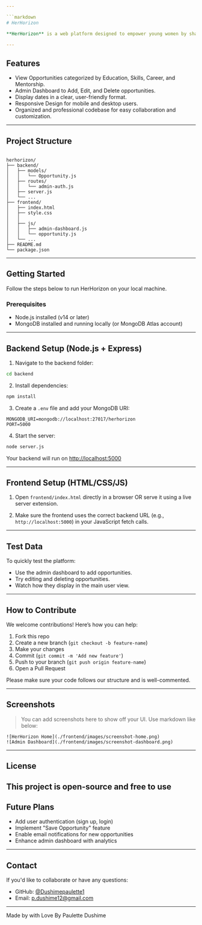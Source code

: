 ```yaml
---

```markdown
# HerHorizon

**HerHorizon** is a web platform designed to empower young women by sharing curated opportunities in education, skills development, mentorship, and career growth. Built with a clean and responsive design, it allows users to explore available opportunities and provides an easy-to-use admin dashboard for managing content.

---
```


## Features

- View Opportunities categorized by Education, Skills, Career, and Mentorship.
- Admin Dashboard to Add, Edit, and Delete opportunities.
- Display dates in a clear, user-friendly format.
- Responsive Design for mobile and desktop users.
- Organized and professional codebase for easy collaboration and customization.

---

## Project Structure

```

herhorizon/
├── backend/
│   ├── models/
│   │   └── Opportunity.js
│   ├── routes/
│   │   └── admin-auth.js
│   ├── server.js
│   └── ...
├── frontend/
│   ├── index.html
│   ├── style.css
│   │
│   ├── js/
│   │   ├── admin-dashboard.js
│   │   └── opportunity.js
│   └── ...
├── README.md
└── package.json

```

---

## Getting Started

Follow the steps below to run HerHorizon on your local machine.

### Prerequisites

- Node.js installed (v14 or later)
- MongoDB installed and running locally (or MongoDB Atlas account)

---

## Backend Setup (Node.js + Express)

1. Navigate to the backend folder:

```bash
cd backend
```

2. Install dependencies:

```bash
npm install
```

3. Create a `.env` file and add your MongoDB URI:

```env
MONGODB_URI=mongodb://localhost:27017/herhorizon
PORT=5000
```

4. Start the server:

```bash
node server.js
```

Your backend will run on [http://localhost:5000](http://localhost:5000)

---

## Frontend Setup (HTML/CSS/JS)

1. Open `frontend/index.html` directly in a browser OR serve it using a live server extension.

2. Make sure the frontend uses the correct backend URL (e.g., `http://localhost:5000`) in your JavaScript fetch calls.

---

## Test Data

To quickly test the platform:

- Use the admin dashboard to add opportunities.
- Try editing and deleting opportunities.
- Watch how they display in the main user view.

---

## How to Contribute

We welcome contributions! Here’s how you can help:

1. Fork this repo
2. Create a new branch (`git checkout -b feature-name`)
3. Make your changes
4. Commit (`git commit -m 'Add new feature'`)
5. Push to your branch (`git push origin feature-name`)
6. Open a Pull Request

Please make sure your code follows our structure and is well-commented.

---

## Screenshots

> You can add screenshots here to show off your UI. Use markdown like below:

```
![HerHorizon Home](./frontend/images/screenshot-home.png)
![Admin Dashboard](./frontend/images/screenshot-dashboard.png)
```

---

## License

## This project is open-source and free to use

## Future Plans

- Add user authentication (sign up, login)
- Implement "Save Opportunity" feature
- Enable email notifications for new opportunities
- Enhance admin dashboard with analytics

---

## Contact

If you'd like to collaborate or have any questions:

- GitHub: [@Dushimepaulette1](https://github.com/Dushimepaulette1)
- Email: [p.dushime12@gmail.com](p.dushime12@email.com)

---

Made by with Love By Paulette Dushime

```

```
